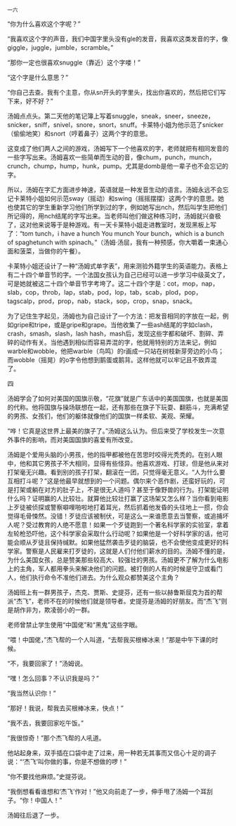    一六 

   “你为什么喜欢这个字呢？”

   “我喜欢这个字的声音，我们中国字里头没有gle的发音，我喜欢这类发音的字，像giggle，juggle，jumble，scramble。”

   “那你一定也很喜欢snuggle（靠近）这个字喽！”

   “这个字是什么意思？”

   “你自己去查。我有个主意，你从sn开头的字里头，找出你喜欢的，然后把它们写下来，好不好？”

   汤姆点点头。第二天他的笔记簿上写着snuggle，sneak，sneer，sneeze，snicker，sniff，snivel，snore，snort，snuff。卡莱特小姐为他示范了snicker（偷偷地笑）和snort（哼着鼻子）这两个字的意思。

   这变成了他们两人之间的游戏，汤姆写下一个他喜欢的字，老师就把有相同发音的一些字写出来。汤姆喜欢一些简单而生动的音，像chum，punch，munch，crunch，chump，hump，hunk，pump。尤其是domb是他一辈子也不会忘记的字。

   所以，汤姆在字汇方面进步神速，英语就是一种发音生动的语言。汤姆永远不会忘记卡莱特小姐如何示范sway（摇动）和swing（摇摇摆摆）这两个字的意思。她也使其它的学生重新学习他们所学到过的字，例如她写出nch，然后叫学生把他们所记得的，用nch结尾的字写出来。当老师叫他们做这种练习时，汤姆就兴奋极了，这对他来说等于是种游戏。有一天卡莱特小姐走进教室时，发现黑板上写了：“tom tunch，i have a hunch You munch Your bunch，which is a bunch of spaghetunch with spinach。”（汤姆·汤屈，我有一种预感，你大嚼着一束通心面和菠菜，当做你的午餐）。

   卡莱特小姐还设计了一种“汤姆式单字表”，用来测验外籍学生的英语能力。表格上有二十四个单音节的字。一个法国女孩认为自己已经可以进一步学习中级英文了，可是她就被这二十四个单音节字考垮了。这二十四个字是：cot，mop，nap，slab，cop，throb，lap，stab，pod，lop，tab，scab，plod，pop，tagscalp，prod，prop，nab，stack，sop，crop，snap，snack。

   为了记住生字起见，汤姆也为自己设计了一个方法：把发音相同的字放在一起，例如gripe和tripe，或是gripe和grape。当他收集了一些ash结尾的字如clash，crash，smash，slash，lash hash，mash后，发现这些字都和破坏、割碎、弄碎的动作有关。当他遇到相似而容易弄混的字，他就用特别的方法来记，例如warble和wobble，他把warble（鸟鸣）的r画成一只站在树枝新芽旁边的小鸟；而wobble（摇晃）的o字令他想到鹅蛋或鹅背。这样他就可以牢记且不致弄混了。

   四

   汤姆学会了如何对美国的国旗示敬，“花旗”就是广东话中的美国国旗，也就是美国的代称。他将国旗与操场联想在一起，还有那些在旗子下玩耍、翻筋斗，充满希望的男孩、女孩们，他们的躯体就像他们的国旗一样柔软、美观、荣耀。

   “哗！它真是这世界上最美的旗子了。”汤姆这么认为。但后来受了学校发生一次意外事件的影响，而对美国国旗的喜爱有所改变。

   汤姆是个爱用头脑的小男孩，他的指甲都被他在苦思时咬得光秃秃的。在别人眼中，他和其它男孩子不大相同，显得有些怪异。他喜欢游戏、打球，但是他从来对打架毫无兴趣。看到别的孩子打架，翻滚在一团，只觉得毫无意义。“人为什么要互相打斗呢？”这是他最早就想到的一个问题。偶尔来个恶作剧，还蛮好玩的，可是打架或躺在对方的肚子上，不是很无人道吗？甚至于像野兽的行为。打架能证明什么吗？证明赢的人比较壮。就算他比较壮打赢了这场架又怎么样？当你看到电影上歹徒被侦探或警察噼哩啪啦地打着耳光，然后抓着他发昏的头往地上一掼，你会觉得毛骨悚然。没错！歹徒应该被制伏，可是这么一来谁愿意去当警察，或追捕坏人呢？受过教育的人绝不愿意！如果一个歹徒跑到一个著名科学家的实验室，拿着左轮枪恐吓他，这个科学家会采取什么行动呢？如果他是一个好科学家的话，他可能会顺从歹徒且保持缄默。如果他猛然袭击歹徒的脑袋，也不会使他变成更好的科学家。警察是人民雇来打歹徒的，这就是人们付他们薪水的目的。汤姆不懂的是，为什么美国女孩，总是赞美那些较高大、较强壮的男孩。汤姆更不了解为什么电影上的主角，军人都用拳头来解决他们的问题。被打倒的人有的时候是守卫或看门人，他们执行命令不准他们进去。为什么观众都赞美这个主角？

   汤姆班上有一群男孩子，杰克、贾斯、史提芬，还有一些以赫鲁斯屈克为首的帮派“杰飞”，老师不在的时候他们就是领导者。史提芬是汤姆的好朋友。而“杰飞”则是胡作非为，欺凌弱小的一群。

   老师曾禁止学生使用“中国佬”和“黑鬼”这些字眼。

   “喂！中国佬，”杰飞帮的一个人叫道，“去帮我买根棒冰来！”那是中午下课的时候。

   “不，我要回家了！”汤姆说。

   “嘿！怎么回事？不认识我是吗？”

   “我当然认识你！”

   “那好！我说，帮我去买根棒冰来，快点！”

   “我不去，我要回家吃午饭。”

   “我很惊奇！”那个杰飞帮的人吼道。

   他站起身来，双手插在口袋中走了过来，用一种若无其事而又信心十足的调子说：“‘杰飞’叫你做的事，你是不想做的啰！”

   “你不要找他麻烦。”史提芬说。

   “我倒想看看谁想和‘杰飞’作对！”他又向前走了一步，伸手甩了汤姆一个耳刮子。“你！中国人！”

   汤姆往后退了一步。

